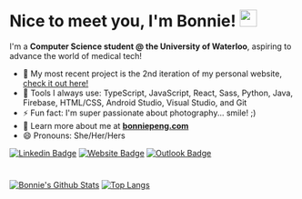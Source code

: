 # Nice to meet you, I'm Bonnie! <img src="https://raw.githubusercontent.com/MartinHeinz/MartinHeinz/master/wave.gif" width="30px">

I'm a **Computer Science student @ the University of Waterloo**, aspiring to advance the world of medical tech!

- 🌱 My most recent project is the 2nd iteration of my personal website, [check it out here!](https://bonniepeng.com)
- 💬 Tools I always use:  TypeScript, JavaScript, React, Sass, Python, Java, Firebase, HTML/CSS, Android Studio, Visual Studio, and Git
- ⚡ Fun fact: I'm super passionate about photography... smile! ;)
- 👯 Learn more about me at **[bonniepeng.com](https://bonniepeng.com/)**
- 😄 Pronouns: She/Her/Hers

[![Linkedin Badge](https://img.shields.io/badge/-@bonniepeng-blue?style=flat&logo=Linkedin&logoColor=white&link=https://www.linkedin.com/in/bonniepeng/)](https://www.linkedin.com/in/bonniepeng/)
[![Website Badge](https://img.shields.io/badge/-bonniepeng.com-purple?style=flat&logo=Google-Chrome&logoColor=white&link=https://bonniepeng.com)](https://bonniepeng.com)
[![Outlook Badge](https://img.shields.io/badge/-bonnie.peng-84D7FF?style=flat&logo=Microsoft-Outlook&logoColor=white&link=mailto:bonnie.peng@uwaterloo.ca)](mailto:bonnie.peng@uwaterloo.ca)

# 

[![Bonnie's Github Stats](https://github-readme-stats.vercel.app/api?username=bonniepeng2002&hide=contribs,issues&count_private=true&show_icons=true&theme=dracula)](https://github.com/anuraghazra/github-readme-stats)
[![Top Langs](https://github-readme-stats.vercel.app/api/top-langs/?username=bonniepeng2002&layout=compact&theme=dracula&langs_count=10)](https://github.com/anuraghazra/github-readme-stats)


<!--
**bonniepeng2002/bonniepeng2002** is a ✨ _special_ ✨ repository because its `README.md` (this file) appears on your GitHub profile.

Here are some ideas to get you started:

- 🔭 I’m currently working on ...
- 👯 I’m looking to collaborate on ...
- 🤔 I’m looking for help with ...
-->
